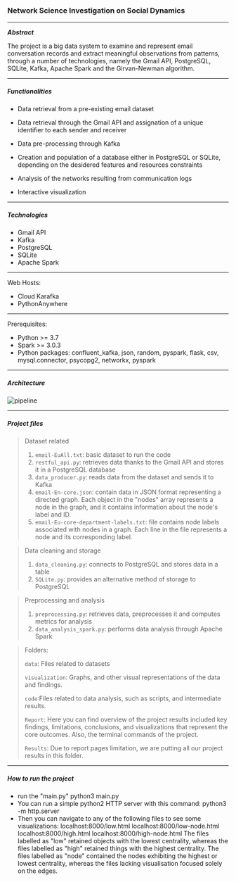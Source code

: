 ### Network Science Investigation on Social Dynamics

---
***Abstract***

The project is a big data system to examine and represent email conversation records and extract meaningful observations from patterns, through a number of technologies, namely the Gmail API, PostgreSQL, SQLite, Kafka, Apache Spark and the Girvan-Newman algorithm.

---

##### Functionalities

- Data retrieval from a pre-existing email dataset
  
- Data retrieval through the Gmail API and assignation of a unique identifier to each sender and receiver

- Data pre-processing through Kafka
  
- Creation and population of a database either in PostgreSQL or SQLite, depending on the desidered features and resources constraints

- Analysis of the networks resulting from communication logs

- Interactive visualization

---

##### Technologies

+ Gmail API
+ Kafka
+ PostgreSQL
+ SQLite
+ Apache Spark


---
Web Hosts:

+ Cloud Karafka
+ PythonAnywhere
  
---
Prerequisites:

+ Python >= 3.7
+ Spark >= 3.0.3
+ Python packages: confluent_kafka, json, random, pyspark, flask, csv, mysql.connector, psycopg2, networkx, pyspark
---
##### Architecture

![pipeline](https://github.com/saimasharleen/BDT2023-Group11/assets/126952273/088d3381-ed7b-45de-984f-215619070062)

---

##### Project files

> Dataset related
> 
> 1. `email-EuAll.txt`: basic dataset to run the code
> 2. `restful_api.py`: retrieves data thanks to the Gmail API and stores it in a PostgreSQL database
> 3. `data_producer.py`: reads data from the dataset and sends it to Kafka
> 4. `email-En-core.json`: contain data in JSON format representing a directed graph. Each object in the "nodes" array represents a node in the graph, and it contains information about the node's label and ID.
> 5. `email-Eu-core-department-labels.txt`: file contains node labels associated with nodes in a graph. Each line in the file represents a node and its corresponding label.

> Data cleaning and storage
>
> 1. `data_cleaning.py`: connects to PostgreSQL and stores data in a table
> 2. `SQLite.py`: provides an alternative method of storage to PostgreSQL

> Preprocessing and analysis
>
> 1. `preprocessing.py`: retrieves data, preprocesses it and computes metrics for analysis
> 2. `data_analysis_spark.py`: performs data analysis through Apache Spark

> Folders:
> 
> `data`: Files related to datasets
> 
> `visualization`: Graphs, and other visual representations of the data and findings.
> 
> `code`:Files related to data analysis, such as scripts, and intermediate results.
> 
> `Report`: Here you can find overview of the project results included key findings, limitations, conclusions, and visualizations that represent the core outcomes. Also, the terminal commands of the project.
> 
> `Results`: Due to report pages limitation, we are putting all our project results in this folder.
---
##### How to run the project
+ run the "main.py"
python3 main.py
+ You can run a simple python2 HTTP server with this command:
  python3 -m http.server
+ Then you can navigate to any of the following files to see some visualizations:
  localhost:8000/low.html
  localhost:8000/low-node.html
  localhost:8000/high.html
  localhost:8000/high-node.html
The files labelled as "low" retained objects with the lowest centrality, whereas the files labelled as "high" retained things with the highest centrality. The files labelled as "node" contained the nodes exhibiting the highest or lowest centrality, whereas the files lacking visualisation focused solely on the edges.

